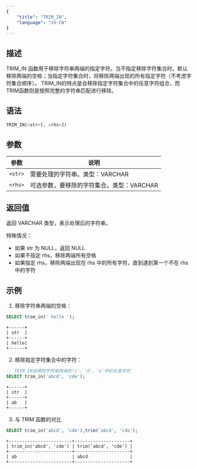 ```yaml
---
{
    "title": "TRIM_IN",
    "language": "zh-CN"
}
---
```


<!-- 
Licensed to the Apache Software Foundation (ASF) under one
or more contributor license agreements.  See the NOTICE file
distributed with this work for additional information
regarding copyright ownership.  The ASF licenses this file
to you under the Apache License, Version 2.0 (the
"License"); you may not use this file except in compliance
with the License.  You may obtain a copy of the License at

  http://www.apache.org/licenses/LICENSE-2.0

Unless required by applicable law or agreed to in writing,
software distributed under the License is distributed on an
"AS IS" BASIS, WITHOUT WARRANTIES OR CONDITIONS OF ANY
KIND, either express or implied.  See the License for the
specific language governing permissions and limitations
under the License.
-->


## 描述

TRIM_IN 函数用于移除字符串两端的指定字符。当不指定移除字符集合时，默认移除两端的空格；当指定字符集合时，将移除两端出现的所有指定字符（不考虑字符集合顺序）。
TRIM_IN的特点是会移除指定字符集合中的任意字符组合，而TRIM函数则是按照完整的字符串匹配进行移除。

## 语法

```sql
TRIM_IN(<str>[, <rhs>])
```

## 参数
| 参数 | 说明                                      |
| ---- | ----------------------------------------- |
| `<str>` | 需要处理的字符串。类型：VARCHAR           |
| `<rhs>` | 可选参数，要移除的字符集合。类型：VARCHAR |

## 返回值

返回 VARCHAR 类型，表示处理后的字符串。

特殊情况：
- 如果 str 为 NULL，返回 NULL
- 如果不指定 rhs，移除两端所有空格
- 如果指定 rhs，移除两端出现在 rhs 中的所有字符，直到遇到第一个不在 rhs 中的字符

## 示例

1. 移除字符串两端的空格：
```sql
SELECT trim_in(' hello ');
```
```text
+------+
| str  |
+------+
| hello|
+------+
```

2. 移除指定字符集合中的字符：
```sql
-- TRIM_IN会移除字符串两端的'c'、'd'、'e'中的任意字符
SELECT trim_in('abcd', 'cde');
```
```text
+------+
| str  |
+------+
| ab   |
+------+
```

3. 与 TRIM 函数的对比
```sql
SELECT trim_in('abcd', 'cde'),trim('abcd', 'cde');
```
```text
+------------------------+---------------------+
| trim_in('abcd', 'cde') | trim('abcd', 'cde') |
+------------------------+---------------------+
| ab                     | abcd                |
+------------------------+---------------------+
```